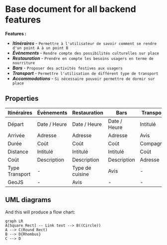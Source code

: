 # Base document for all backend features

**Features :** 
- ***Itinéraires***
		- ``Permettre à l'utilisateur de savoir comment se rendre d'un point A à un point B``
- ***Évènements***
		- ``Rendre compte des possibilités culturelles sur place``
- ***Restauration***
		- ``Prendre en compte les besoins usagers en terme de nourriture``
- ***Bars***
		- ``Proposer des activités festives aux usagers``
- ***Transport***
 		- ``Permettre l'utilisation de différent type de transport``
- ***Accommodations***
 		- ``Si nécessaire pouvoir permettre de dormir sur place``


## Properties

| Itinéraires | Évènements | Restauration | Bars | Transport | Accommodations
|--|--|--|--|--|--|
| Départ | Date / Heure | Date / Heure | Date / Heure | Intitulé | Intitulé
| Arrivée | Adresse | Adresse | Adresse | Avis | Type
| Durée | Coût | Coût | Coût | Compagnie | Nb personne Max
| Distance | Intitulé | Intitulé | Intitulé | Coût | Coût par nuit
| Coût | Description | Description | Description | Adresse | Contact
| Type Transport | - | Type de cuisine | Avis | - | Avis
| GeoJS | - | Avis | - | - | -





## UML diagrams


And this will produce a flow chart:

```mermaid
graph LR
A[Square Rect] -- Link text --> B((Circle))
A --> C(Round Rect)
B --> D{Rhombus}
C --> D
```